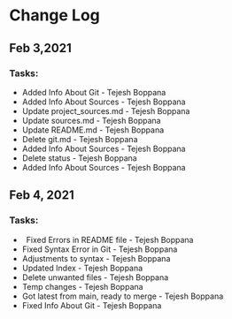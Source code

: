 # Change Log
## Feb 3,2021
### Tasks:
* Added Info About Git - Tejesh Boppana
* Added Info About Sources - Tejesh Boppana
* Update project_sources.md - Tejesh Boppana
* Update sources.md - Tejesh Boppana
* Update README.md - Tejesh Boppana
* Delete git.md - Tejesh Boppana
* Added Info About Sources - Tejesh Boppana
* Delete status - Tejesh Boppana
* Added Info About Sources - Tejesh Boppana

## Feb 4, 2021

### Tasks:
*  Fixed Errors in README file - Tejesh Boppana
* Fixed Syntax Error in Git - Tejesh Boppana
* Adjustments to syntax - Tejesh Boppana
* Updated Index - Tejesh Boppana
* Delete unwanted files - Tejesh Boppana
* Temp changes - Tejesh Boppana
* Got latest from main, ready to merge - Tejesh Boppana
* Fixed Info About Git - Tejesh Boppana




